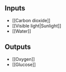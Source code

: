 ## Inputs
- [[Carbon dioxide]]
- [[Visible light|Sunlight]]
- [[Water]]

## Outputs
- [[Oxygen]]
- [[Glucose]]